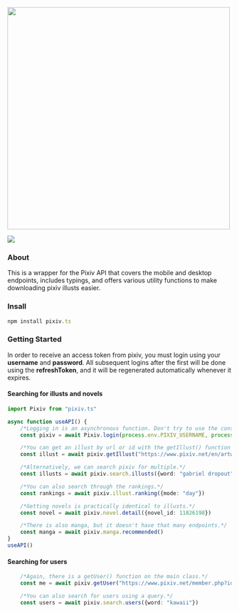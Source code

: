 <div align="left">
  <p>
    <a href="https://tenpi.github.io/pixiv.ts/"><img src="https://raw.githubusercontent.com/Tenpi/pixiv.ts/master/images/pixiv.tslogo.gif" width="500" /></a>
  </p>
  <p>
    <a href="https://nodei.co/npm/pixiv.ts/"><img src="https://nodei.co/npm/pixiv.ts.png" /></a>
  </p>
</div>

### About
This is a wrapper for the Pixiv API that covers the mobile and desktop endpoints, includes typings, and offers various utility
functions to make downloading pixiv illusts easier.

### Insall
```ts
npm install pixiv.ts
```

### Getting Started
In order to receive an access token from pixiv, you must login using your **username** and **password**. All subsequent logins after the first will be done using the **refreshToken**, and it will be regenerated automatically whenever it expires.

#### Searching for illusts and novels
```ts
import Pixiv from "pixiv.ts"

async function useAPI() {
    /*Logging in is an asynchronous function. Don't try to use the constructor, all the properties will be undefined!*/
    const pixiv = await Pixiv.login(process.env.PIXIV_USERNAME, process.env.PIXIV_PASSWORD)

    /*You can get an illust by url or id with the getIllust() function on the main class.*/
    const illust = await pixiv.getIllust("https://www.pixiv.net/en/artworks/76833012")

    /*Alternatively, we can search pixiv for multiple.*/
    const illusts = await pixiv.search.illusts({word: "gabriel dropout"})

    /*You can also search through the rankings.*/
    const rankings = await pixiv.illust.ranking({mode: "day"})

    /*Getting novels is practically identical to illusts.*/
    const novel = await pixiv.novel.detail({novel_id: 11826198})

    /*There is also manga, but it doesn't have that many endpoints.*/
    const manga = await pixiv.manga.recommended()
}
useAPI()
```
#### Searching for users
```ts
    /*Again, there is a getUser() function on the main class.*/
    const me = await pixiv.getUser("https://www.pixiv.net/member.php?id=35096162")

    /*You can also search for users using a query.*/
    const users = await pixiv.search.users({word: "kawaii"})

```